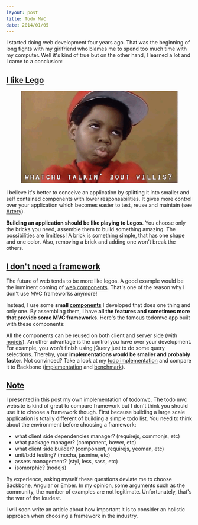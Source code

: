 ```yaml
---
layout: post
title: Todo MVC
date: 2014/01/05
---
```


I started doing web development four years ago. That was the beginning of long fights with my girlfriend who blames me to spend too much time with my computer. Well it's kind of true but on the other hand, I learned a lot and I came to a conclusion: 

## <a class="post-section" href="#ilikelego">I like Lego</a>

<figure class="txtcenter">
  <img src="/images/whaat.gif" alt="whatchu talkin' bout willis?" />
</figure>

I believe it's better to conceive an application by splitting it into smaller and self contained components with lower responsabilities. It gives more control over your application which becomes easier to test, reuse and maintain (see [Artery](http://github.com/bredele/artery)).

**Building an application should be like playing to Legos**. You choose only the bricks you need, assemble them to build something amazing. The possibilities are limitless! A brick is something simple, that has one shape and one color. Also, removing a brick and adding one won't break the others.

## <a class="post-section" href="#noframework">I don't need a framework</a>

The future of web tends to be more like legos. A good example would be the imminent coming of [web components](http://www.html5rocks.com/en/tutorials/webcomponents/customelements/). That's one of the reason why I don't use MVC frameworks anymore!

Instead, I use some **small [components](http://github.com/bredele)** I developed that does one thing and only one. By assembling them, I have **all the features and sometimes more that provide some MVC frameworks**. Here's the famous todomvc app built with these components:

<div class="todo"></div>


All the components can be reused on both client and server side (with [nodejs](http://nodejs.org/)). An other advantage is the control you have over your development. For example, you won't finish using jQuery just to do some query selections. Thereby, your **implementations would be smaller and probably faster**. Not convinced? Take a look at my [todo implementation](https://raw.github.com/bredele/todo/master/index.js) and 
compare it to Backbone ([implementation](https://github.com/tastejs/todomvc/tree/gh-pages/architecture-examples/backbone/js) and [benchmark](http://swannodette.github.io/todomvc/architecture-examples/backbone/index.html)).

## <a class="post-section" href="#note">Note</a>

I presented in this post my own implementation of [todomvc](http://todomvc.com/). The todo mvc website is kind of great to compare framework but I don't think you should use it to choose a framework though. First because building a large scale application is totally different of building a simple todo list. You need to think about the environment before choosing a framework:
  - what client side dependencies manager? (requirejs, commonjs, etc)
  - what package manager? (component, bower, etc)
  - what client side builder? (component, requirejs, yeoman, etc)
  - unit/bdd testing? (mocha, jasmine, etc)
  - assets management? (styl, less, sass, etc)
  - isomorphic? (nodejs)

By experience, asking myself these questions deviate me to choose Backbone, Angular or Ember. In my opinion, some arguments such as the community, the number of examples are not legitimate. Unfortunately, that's the war of the loudest.

I will soon write an article about how important it is to consider an holistic approach when choosing a framework in the industry.



<!-- ## <a class="post-section" href="#note">Note</a>



## <a class="post-section" href="#noframework">I don't need a framework</a>

I'm talking about the thousand of MV* frameworks out there such as Backbone, Angular, Dojo or Ember. I experienced some and wasn't convinced, I even did my own (called [olives](http://github.com/flams/olives)) but it wasn't enough.

The problem partly related to the fact I'm really opiniated as well as these frameworks. I like simple and old plain JavaScript. I'm looking to write the exact same code on both client and server side (with [nodejs](http://nodejs.org/)). I only swear by inversion of control, separation of responsabilities and maintainability. I don't like using object literals to define my modules... The list is long, and I could go on but it's only a matter of taste and you may be already found the framework that fits your needs.

The problem is not much the framework but the developer. There is a lot of example ()

You can't create and architecture a large scale application like a simple todo list otherwise you'll finish by sharing your models, having composite layouts, layout managers
Is the community a good argument to choose a framework? 

I don't think so 



An other problem was that these frameworks are usually pretty good to do simple things but it become quickly complicated when you want to create a large scale application. 

Some paradigms such as sharing your models, composite layouts or layouts manager are a nightmare to maintain. 

You finish by sharing models between views, doing 

 -->
<script src""></script>